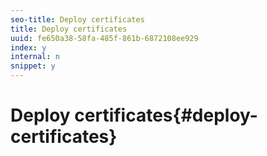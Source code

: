 ```yaml
---
seo-title: Deploy certificates
title: Deploy certificates
uuid: fe650a38-58fa-485f-861b-6872108ee929
index: y
internal: n
snippet: y
---
```


# Deploy certificates{#deploy-certificates}

